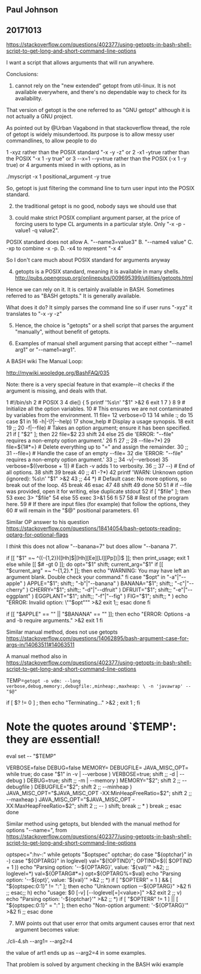 ## Paul Johnson
## 20171013

https://stackoverflow.com/questions/402377/using-getopts-in-bash-shell-script-to-get-long-and-short-command-line-options

I want a script that allows arguments that will run anywhere. 

Conclusions:

1. cannot rely on the "new extended" getopt from util-linux. It 
is not available everywhere, and there's no dependable way to
check for its availability.

That version of getopt is the one referred to as "GNU getopt" 
although it is not actually a GNU project.

As pointed out by @Urban Vagabond in that stackoverflow
thread, the role of getopt is widely misundertood. Its purpose
is to allow messy user commandlines, to allow people to do

1 -xyz rather than the POSIX standard "-x -y -z" 
or 
2 -x1 -ytrue rather than the POSIX "-x 1 -y true"
or
3 --x=1 --y=true rather than the POSIX (-x 1 -y true)
or
4 arguments mixed in with options, as in

./myscript -x 1 positional_argument -y true

So, getopt is just filtering the command line to turn
user input into the POSIX standard.


2. the traditional getopt is no good, nobody says we should
use that


3. could make strict POSIX compliant argument parser, 
at the price of forcing users to type CL arguments
in a particular style.  Only "-x -p -value1 -q value2".

POSIX standard does not allow
A. "--name3=value3" 
B. "--name4 value"
C. -xp to combine -x -p.
D. -x4 to represent "-x 4"

So I don't care much about POSIX standard for arguments anyway


4. getopts is a POSIX standard, meaning it is available in many shells. 
http://pubs.opengroup.org/onlinepubs/009695399/utilities/getopts.html

Hence we can rely on it. It is certainly available in BASH. 
Sometimes referred to as "BASH getopts." It is generally available.

What does it do? It simply parses the command line so if user 
runs "-xyz" it translates to "-x -y -z"

5. Hence, the choice is "getopts" or a shell script that
parses the argument "manually", without benefit of getopts.

6. Examples of manual shell argument parsing that accept either
"--name1 arg1" or "--name1=arg1".

A BASH wiki The Manual Loop:

http://mywiki.wooledge.org/BashFAQ/035

Note: there is a very special feature in that example--it
checks if the argument is missing, and deals with that.

   1 #!/bin/sh
   2 # POSIX
   3 
   4 die() {
   5     printf '%s\n' "$1" >&2
   6     exit 1
   7 }
   8 
   9 # Initialize all the option variables.
  10 # This ensures we are not contaminated by variables from the environment.
  11 file=
  12 verbose=0
  13 
  14 while :; do
  15     case $1 in
  16         -h|-\?|--help)
  17             show_help    # Display a usage synopsis.
  18             exit
  19             ;;
  20         -f|--file)       # Takes an option argument; ensure it has been specified.
  21             if [ "$2" ]; then
  22                 file=$2
  23                 shift
  24             else
  25                 die 'ERROR: "--file" requires a non-empty option argument.'
  26             fi
  27             ;;
  28         --file=?*)
  29             file=${1#*=} # Delete everything up to "=" and assign the remainder.
  30             ;;
  31         --file=)         # Handle the case of an empty --file=
  32             die 'ERROR: "--file" requires a non-empty option argument.'
  33             ;;
  34         -v|--verbose)
  35             verbose=$((verbose + 1))  # Each -v adds 1 to verbosity.
  36             ;;
  37         --)              # End of all options.
  38             shift
  39             break
  40             ;;
  41         -?*)
  42             printf 'WARN: Unknown option (ignored): %s\n' "$1" >&2
  43             ;;
  44         *)               # Default case: No more options, so break out of the loop.
  45             break
  46     esac
  47 
  48     shift
  49 done
  50 
  51 # if --file was provided, open it for writing, else duplicate stdout
  52 if [ "$file" ]; then
  53     exec 3> "$file"
  54 else
  55     exec 3>&1
  56 fi
  57 
  58 # Rest of the program here.
  59 # If there are input files (for example) that follow the options, they
  60 # will remain in the "$@" positional parameters.
  61 




Similar OP answer to his question
https://stackoverflow.com/questions/18414054/bash-getopts-reading-optarg-for-optional-flags

I *think* this does not allow "--banana=7" but does allow "--banana 7".

  if [[ "$1" =~ ^((-{1,2})([Hh]$|[Hh][Ee][Ll][Pp])|)$ ]]; then
    print_usage; exit 1
  else
    while [[ $# -gt 0 ]]; do
      opt="$1"
      shift;
      current_arg="$1"
      if [[ "$current_arg" =~ ^-{1,2}.* ]]; then
        echo "WARNING: You may have left an argument blank. Double check your command." 
      fi
      case "$opt" in
        "-a"|"--apple"      ) APPLE="$1"; shift;;
        "-b"|"--banana"     ) BANANA="$1"; shift;;
        "-c"|"--cherry"     ) CHERRY="$1"; shift;;
        "-d"|"--dfruit"     ) DFRUIT="$1"; shift;;
        "-e"|"--eggplant"   ) EGGPLANT="$1"; shift;;
        "-f"|"--fig"        ) FIG="$1"; shift;;
        *                   ) echo "ERROR: Invalid option: \""$opt"\"" >&2
                              exit 1;;
      esac
    done
  fi

  if [[ "$APPLE" == "" || "$BANANA" == "" ]]; then
    echo "ERROR: Options -a and -b require arguments." >&2
    exit 1
  fi


Similar manual method, does not use getopts
https://stackoverflow.com/questions/14062895/bash-argument-case-for-args-in/14063511#14063511

A manual method also in
https://stackoverflow.com/questions/402377/using-getopts-in-bash-shell-script-to-get-long-and-short-command-line-options

TEMP=`getopt -o vdm: --long verbose,debug,memory:,debugfile:,minheap:,maxheap: \
             -n 'javawrap' -- "$@"`

if [ $? != 0 ] ; then echo "Terminating..." >&2 ; exit 1 ; fi

# Note the quotes around `$TEMP': they are essential!
eval set -- "$TEMP"

VERBOSE=false
DEBUG=false
MEMORY=
DEBUGFILE=
JAVA_MISC_OPT=
while true; do
  case "$1" in
    -v | --verbose ) VERBOSE=true; shift ;;
    -d | --debug ) DEBUG=true; shift ;;
    -m | --memory ) MEMORY="$2"; shift 2 ;;
    --debugfile ) DEBUGFILE="$2"; shift 2 ;;
    --minheap )
      JAVA_MISC_OPT="$JAVA_MISC_OPT -XX:MinHeapFreeRatio=$2"; shift 2 ;;
    --maxheap )
      JAVA_MISC_OPT="$JAVA_MISC_OPT -XX:MaxHeapFreeRatio=$2"; shift 2 ;;
    -- ) shift; break ;;
    * ) break ;;
  esac
done




Similar method using getopts, but blended with the manual
method for options "--name=", from
https://stackoverflow.com/questions/402377/using-getopts-in-bash-shell-script-to-get-long-and-short-command-line-options

optspec=":hv-:"
while getopts "$optspec" optchar; do
    case "${optchar}" in
        -)
            case "${OPTARG}" in
                loglevel)
                    val="${!OPTIND}"; OPTIND=$(( $OPTIND + 1 ))
                    echo "Parsing option: '--${OPTARG}', value: '${val}'" >&2;
                    ;;
                loglevel=*)
                    val=${OPTARG#*=}
                    opt=${OPTARG%=$val}
                    echo "Parsing option: '--${opt}', value: '${val}'" >&2
                    ;;
                *)
                    if [ "$OPTERR" = 1 ] && [ "${optspec:0:1}" != ":" ]; then
                        echo "Unknown option --${OPTARG}" >&2
                    fi
                    ;;
            esac;;
        h)
            echo "usage: $0 [-v] [--loglevel[=]<value>]" >&2
            exit 2
            ;;
        v)
            echo "Parsing option: '-${optchar}'" >&2
            ;;
        *)
            if [ "$OPTERR" != 1 ] || [ "${optspec:0:1}" = ":" ]; then
                echo "Non-option argument: '-${OPTARG}'" >&2
            fi
            ;;
    esac
done







7. MW points out that user error that omits argument causes
error that next argument becomes value:

./cli-4.sh --arg1= --arg2=4

the value of art1 ends up as --arg2=4 in some examples.

That problem is solved by argument checking in the BASH wiki
example







	
